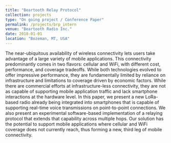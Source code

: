 ```yaml
---
title: "Beartooth Relay Protocol"
collection: projects
type: "On going project / Conference Paper"
permalink: /projects/brp_intern
venue: "Beartooth Radio Inc."
date: 2018-01-01
location: "Bozeman, MT, USA"
---
```


The near-ubiquitous availability of wireless connectivity lets users take advantage of a large variety of mobile applications. This connectivity predominantly comes in two flavors: cellular and WiFi, with different cost, performance, and coverage tradeoffs. While both technologies evolved to offer impressive performance, they are fundamentally limited by reliance on infrastructure and limitations to coverage driven by economic factors. While there are commercial efforts at infrastructure-less connectivity, they are not as capable of supporting mobile application traffic and lack smartphone interactions at the hardware level. In this paper, we present a new LoRa-based radio already being integrated into smartphones that is capable of supporting real-time voice transmissions on point-to-point connections. We also present an experimental software-based implementation of a relaying protocol that extends that capability across multiple hops. Our solution has the potential to support mobile applications where cellular and WiFi coverage does not currently reach, thus forming a new, third leg of mobile connectivity.
